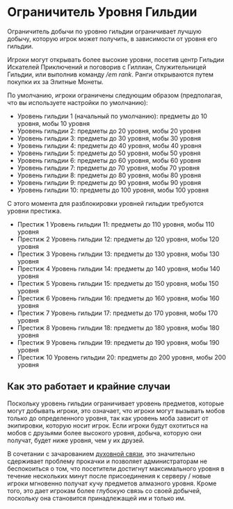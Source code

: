 # Ограничитель Уровня Гильдии

Ограничитель добычи по уровню гильдии ограничивает лучшую добычу, которую игрок может получить, в зависимости от уровня
его гильдии.

Игроки могут открывать более высокие уровни, посетив центр Гильдии Искателей Приключений и поговорив с Гиллиан,
Служительницей Гильдии, или выполнив команду */em rank*. Ранги открываются путем покупки их за Элитные Монеты.

По умолчанию, игроки ограничены следующим образом (предполагая, что вы используете настройки по умолчанию):

- Уровень гильдии 1 (начальный по умолчанию): предметы до 10 уровня, мобы 10 уровня
- Уровень гильдии 2: предметы до 20 уровня, мобы 20 уровня
- Уровень гильдии 3: предметы до 30 уровня, мобы 30 уровня
- Уровень гильдии 4: предметы до 40 уровня, мобы 40 уровня
- Уровень гильдии 5: предметы до 50 уровня, мобы 50 уровня
- Уровень гильдии 6: предметы до 60 уровня, мобы 60 уровня
- Уровень гильдии 7: предметы до 70 уровня, мобы 70 уровня
- Уровень гильдии 8: предметы до 80 уровня, мобы 80 уровня
- Уровень гильдии 9: предметы до 90 уровня, мобы 90 уровня
- Уровень гильдии 10: предметы до 100 уровня, мобы 100 уровня

С этого момента для разблокировки уровней гильдии требуются уровни престижа.

- Престиж 1 Уровень гильдии 11: предметы до 110 уровня, мобы 110 уровня
- Престиж 2 Уровень гильдии 12: предметы до 120 уровня, мобы 120 уровня
- Престиж 3 Уровень гильдии 13: предметы до 130 уровня, мобы 130 уровня
- Престиж 4 Уровень гильдии 14: предметы до 140 уровня, мобы 140 уровня
- Престиж 5 Уровень гильдии 15: предметы до 150 уровня, мобы 150 уровня
- Престиж 6 Уровень гильдии 16: предметы до 160 уровня, мобы 160 уровня
- Престиж 7 Уровень гильдии 17: предметы до 170 уровня, мобы 170 уровня
- Престиж 8 Уровень гильдии 18: предметы до 180 уровня, мобы 180 уровня
- Престиж 9 Уровень гильдии 19: предметы до 190 уровня, мобы 190 уровня
- Престиж 10 Уровень гильдии 20: предметы до 200 уровня, мобы 200 уровня

## Как это работает и крайние случаи

Поскольку уровень гильдии ограничивает уровень предметов, которые могут добывать игроки, это означает, что игроки могут
вызывать мобов только до определенного уровня, так как уровень моба зависит от экипировки, которую носит игрок. Если
игроки будут охотиться на мобов с друзьями более высокого уровня, добыча, которую они получат, будет ниже уровня, чем у
их друзей.

В сочетании с зачарованием [духовной связи]($language/elitemobs/soulbind.md$), это значительно сдерживает проблему
прокачки и позволяет администраторам не беспокоиться о том, что посетители достигнут максимального уровня в течение
нескольких минут после присоединения к серверу / новые игроки мгновенно получат кучу предметов алмазного уровня. Кроме
того, это дает игрокам более глубокую связь со своей добычей, поскольку она становится принадлежащей им и только им.
